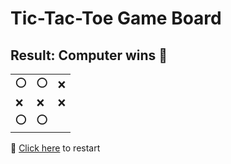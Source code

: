 # Tic-Tac-Toe Game Board
## Result: Computer wins 🤖
|   |   |   |
|---|---|---|
|⭕ |⭕ |❌ |
|❌ |❌ |❌ |
|⭕ |⭕ |  |

🔄 [Click here](EEEEEEEEE.md) to restart